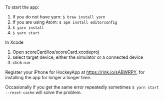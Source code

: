 To start the app:
1. If you do not have yarn: ```$ brew install yarn```
1. If you are using Atom: ```$ apm install editorconfig```
1. ```$ yarn install```
1. ```$ yarn start```

In Xcode
1. Open scoreCard/ios/scoreCard.xcodeproj
1. select target device, either the simulator or a connected device
1. click run

Register your iPhone for HockeyApp at https://rink.io/sABWRPY, for installing the app for longer a longer time.

Occasionally if you get the same error repeatedly sometimes ```$ yarn start --reset-cache``` will solve the problem.
